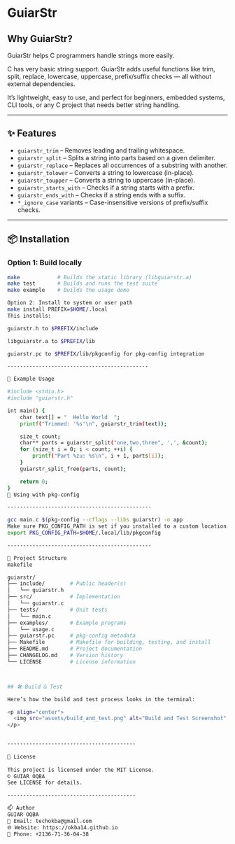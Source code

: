 # GuiarStr

## Why GuiarStr?

GuiarStr helps C programmers handle strings more easily.

C has very basic string support. GuiarStr adds useful functions like trim, split, replace, lowercase, uppercase, prefix/suffix checks — all without external dependencies.

It’s lightweight, easy to use, and perfect for beginners, embedded systems, CLI tools, or any C project that needs better string handling.

---

## ✨ Features

- `guiarstr_trim` – Removes leading and trailing whitespace.
- `guiarstr_split` – Splits a string into parts based on a given delimiter.
- `guiarstr_replace` – Replaces all occurrences of a substring with another.
- `guiarstr_tolower` – Converts a string to lowercase (in-place).
- `guiarstr_toupper` – Converts a string to uppercase (in-place).
- `guiarstr_starts_with` – Checks if a string starts with a prefix.
- `guiarstr_ends_with` – Checks if a string ends with a suffix.
- `*_ignore_case` variants – Case-insensitive versions of prefix/suffix checks.

---

## 📦 Installation

### Option 1: Build locally

```bash
make            # Builds the static library (libguiarstr.a)
make test       # Builds and runs the test suite
make example    # Builds the usage demo

Option 2: Install to system or user path
make install PREFIX=$HOME/.local
This installs:

guiarstr.h to $PREFIX/include

libguiarstr.a to $PREFIX/lib

guiarstr.pc to $PREFIX/lib/pkgconfig for pkg-config integration

---------------------------------------------

🧪 Example Usage

#include <stdio.h>
#include "guiarstr.h"

int main() {
    char text[] = "  Hello World  ";
    printf("Trimmed: '%s'\n", guiarstr_trim(text));

    size_t count;
    char** parts = guiarstr_split("one,two,three", ',', &count);
    for (size_t i = 0; i < count; ++i) {
        printf("Part %zu: %s\n", i + 1, parts[i]);
    }
    guiarstr_split_free(parts, count);

    return 0;
}
🔧 Using with pkg-config

----------------------------------------------

gcc main.c $(pkg-config --cflags --libs guiarstr) -o app
Make sure PKG_CONFIG_PATH is set if you installed to a custom location:
export PKG_CONFIG_PATH=$HOME/.local/lib/pkgconfig

----------------------------------------------

📁 Project Structure
makefile

guiarstr/
├── include/        # Public header(s)
│   └── guiarstr.h
├── src/            # Implementation
│   └── guiarstr.c
├── tests/          # Unit tests
│   └── main.c
├── examples/       # Example programs
│   └── usage.c
├── guiarstr.pc     # pkg-config metadata
├── Makefile        # Makefile for building, testing, and install
├── README.md       # Project documentation
├── CHANGELOG.md    # Version history
└── LICENSE         # License information



## 🛠️ Build & Test

Here’s how the build and test process looks in the terminal:

<p align="center">
  <img src="assets/build_and_test.png" alt="Build and Test Screenshot" width="700"/>
</p>


-----------------------------------------
                                      
📄 License
                                      
This project is licensed under the MIT License.
© GUIAR OQBA
See LICENSE for details.

-----------------------------------------

📫 Author
GUIAR OQBA
📧 Email: techokba@gmail.com
🌐 Website: https://okba14.github.io
📱 Phone: +2136-71-36-04-38

